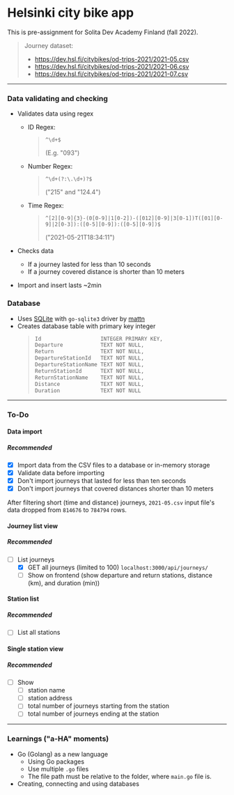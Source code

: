 # Helsinki city bike app

This is pre-assignment for Solita Dev Academy Finland (fall 2022).

> Journey dataset:
> - https://dev.hsl.fi/citybikes/od-trips-2021/2021-05.csv
> - https://dev.hsl.fi/citybikes/od-trips-2021/2021-06.csv
> - https://dev.hsl.fi/citybikes/od-trips-2021/2021-07.csv

- - -

### Data validating and checking
- Validates data using regex
    - ID Regex: 
        >`^\d+$`
        > 
        > (E.g. "093")
    - Number Regex:
        > `^\d+(?:\.\d+)?$`
        > 
        > ("215" and "124.4")
    - Time Regex:
        > `^[2][0-9]{3}-(0[0-9]|1[0-2])-([012][0-9]|3[0-1])T([01][0-9]|2[0-3]):([0-5][0-9]):([0-5][0-9])$`
        > 
        >("2021-05-21T18:34:11")

- Checks data
    - If a journey lasted for less than 10 seconds
    - If a journey covered distance is shorter than 10 meters

- Import and insert lasts ~2min

### Database
- Uses [SQLite](https://www.sqlite.org/index.html) with `go-sqlite3` driver by [mattn](https://github.com/mattn/go-sqlite3)
- Creates database table with primary key integer
    > ```txt
    > Id                   INTEGER PRIMARY KEY,
	> Departure            TEXT NOT NULL,
	> Return               TEXT NOT NULL,
	> DepartureStationId   TEXT NOT NULL,
	> DepartureStationName TEXT NOT NULL,
	> ReturnStationId      TEXT NOT NULL,
	> ReturnStationName    TEXT NOT NULL,
	> Distance             TEXT NOT NULL,
	> Duration             TEXT NOT NULL
    >```

- - -

### To-Do

#### Data import
##### Recommended
- [x] Import data from the CSV files to a database or in-memory storage
- [x] Validate data before importing
- [x] Don't import journeys that lasted for less than ten seconds
- [x] Don't import journeys that covered distances shorter than 10 meters

After filtering short (time and distance) journeys, `2021-05.csv` input file's data dropped from `814676` to `784794` rows.

#### Journey list view
##### Recommended
- [ ] List journeys
    - [x] GET all journeys (limited to 100) `localhost:3000/api/journeys/`
    - [ ] Show on frontend (show departure and return stations, distance (km), and duration (min))

#### Station list
##### Recommended
- [ ] List all stations

#### Single station view
##### Recommended
- [ ] Show
    - [ ] station name
    - [ ] station address
    - [ ] total number of journeys starting from the station
    - [ ] total number of journeys ending at the station

- - -

### Learnings ("a-HA" moments)
- Go (Golang) as a new language
    - Using Go packages
    - Use multiple `.go` files
    - The file path must be relative to the folder, where `main.go` file is.
- Creating, connecting and using databases